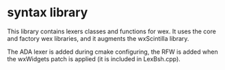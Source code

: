 # syntax library

This library contains lexers classes and functions for wex.
It uses the core and factory wex libraries, and it augments the wxScintilla library.

The ADA lexer is added during cmake configuring, the RFW is added
when the wxWidgets patch is applied (it is included in LexBsh.cpp).

